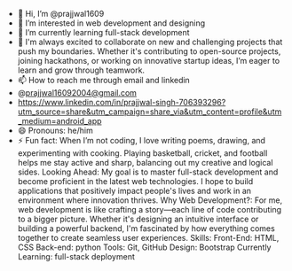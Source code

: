 - 👋 Hi, I’m @prajjwal1609
- 👀 I’m interested in web development and designing
- 🌱 I’m currently learning full-stack development
- 💞️ I'm always excited to collaborate on new and challenging projects that push my boundaries. Whether it's contributing to open-source projects, joining hackathons, or working on innovative startup ideas, I’m eager to learn and grow through teamwork.
- 📫 How to reach me through email and linkedin
- @prajjwal16092004@gmail.com
- https://www.linkedin.com/in/prajjwal-singh-706393296?utm_source=share&utm_campaign=share_via&utm_content=profile&utm_medium=android_app
- 😄 Pronouns: he/him
- ⚡ Fun fact: When I’m not coding, I love writing poems, drawing, and experimenting with cooking. Playing basketball, cricket, and football helps me stay active and sharp, balancing out my creative and logical sides.
Looking Ahead: My goal is to master full-stack development and become proficient in the latest web technologies. I hope to build applications that positively impact people's lives and work in an environment where innovation thrives.
Why Web Development?: For me, web development is like crafting a story—each line of code contributing to a bigger picture. Whether it's designing an intuitive interface or building a powerful backend, I'm fascinated by how everything comes together to create seamless user experiences.
Skills:
Front-End: HTML, CSS
Back-end: python 
Tools: Git, GitHub
Design: Bootstrap
Currently Learning: full-stack deployment

<!---
prajjwal1609/prajjwal1609 is a ✨ special ✨ repository because its `README.md` (this file) appears on your GitHub profile.
You can click the Preview link to take a look at your changes.
--->
